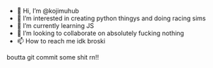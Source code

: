 - 👋 Hi, I’m @kojimuhub
- 👀 I’m interested in creating python thingys and doing racing sims
- 🌱 I’m currently learning JS
- 💞️ I’m looking to collaborate on absolutely fucking nothing
- 📫 How to reach me idk broski

boutta git commit some shit rn!!
